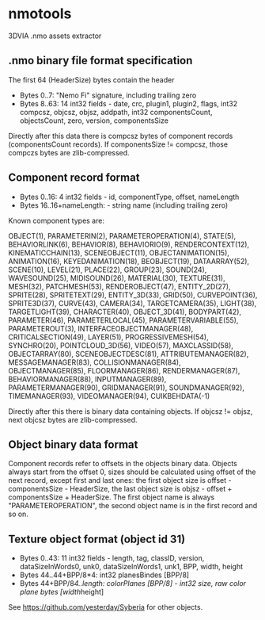 nmotools
========

3DVIA .nmo assets extractor

.nmo binary file format specification
-------------------------------------

The first 64 (HeaderSize) bytes contain the header

* Bytes 0..7: "Nemo Fi" signature, including trailing zero
* Bytes 8..63: 14 int32 fields - date, crc, plugin1, plugin2, flags, int32 compcsz, objcsz, objsz, addpath, int32 componentsCount, objectsCount, zero, version, componentsSize

Directly after this data there is compcsz bytes of component records (componentsCount records). If componentsSize != compcsz, those compczs bytes are zlib-compressed.

Component record format
-----------------------

* Bytes 0..16: 4 int32 fields - id, componentType, offset, nameLength
* Bytes 16..16+nameLength: - string name (including trailing zero)

Known component types are:

OBJECT(1), PARAMETERIN(2), PARAMETEROPERATION(4), STATE(5),
BEHAVIORLINK(6), BEHAVIOR(8), BEHAVIORIO(9), RENDERCONTEXT(12),
KINEMATICCHAIN(13), SCENEOBJECT(11), OBJECTANIMATION(15), ANIMATION(16),
KEYEDANIMATION(18), BEOBJECT(19), DATAARRAY(52), SCENE(10), LEVEL(21),
PLACE(22), GROUP(23), SOUND(24), WAVESOUND(25), MIDISOUND(26),
MATERIAL(30), TEXTURE(31), MESH(32), PATCHMESH(53), RENDEROBJECT(47),
ENTITY_2D(27), SPRITE(28), SPRITETEXT(29), ENTITY_3D(33), GRID(50),
CURVEPOINT(36), SPRITE3D(37), CURVE(43), CAMERA(34), TARGETCAMERA(35),
LIGHT(38), TARGETLIGHT(39), CHARACTER(40), OBJECT_3D(41), BODYPART(42),
PARAMETER(46), PARAMETERLOCAL(45), PARAMETERVARIABLE(55), PARAMETEROUT(3),
INTERFACEOBJECTMANAGER(48), CRITICALSECTION(49), LAYER(51), PROGRESSIVEMESH(54),
SYNCHRO(20), POINTCLOUD_3D(56), VIDEO(57), MAXCLASSID(58),
OBJECTARRAY(80), SCENEOBJECTDESC(81), ATTRIBUTEMANAGER(82), MESSAGEMANAGER(83),
COLLISIONMANAGER(84), OBJECTMANAGER(85), FLOORMANAGER(86), RENDERMANAGER(87),
BEHAVIORMANAGER(88), INPUTMANAGER(89), PARAMETERMANAGER(90), GRIDMANAGER(91),
SOUNDMANAGER(92), TIMEMANAGER(93), VIDEOMANAGER(94), CUIKBEHDATA(-1)

Directly after this there is binary data containing objects. If objcsz != objsz, next objcsz bytes are zlib-compressed.

Object binary data format
-------------------------
Component records refer to offsets in the objects binary data. Objects always start from the offset 0, sizes should be calculated
using offset of the next record, except first and last ones: the first object size is offset - componentsSize - HeaderSize,
the last object size is objsz - offset + componentsSize + HeaderSize. The first object name is always "PARAMETEROPERATION",
the second object name is in the first record and so on.

Texture object format (object id 31)
------------------------------------

* Bytes 0..43: 11 int32 fields - length, tag, classID, version, dataSizeInWords0, unk0, dataSizeInWords1, unk1, BPP, width, height
* Bytes 44..44+BPP/8*4: int32 planesBindes [BPP/8]
* Bytes 44+BPP/8*4..length: colorPlanes [BPP/8] - int32 size, raw color plane bytes [width*height]

See https://github.com/yesterday/Syberia for other objects.

